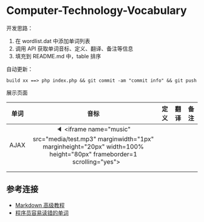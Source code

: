 # Computer-Technology-Vocabulary

开发思路：
1. 在 wordlist.dat 中添加单词列表
2. 调用 API  获取单词音标、定义、翻译、备注等信息
3. 填充到 README.md 中，table 排序

自动更新：
```
build xx ==> php index.php && git commit -am "commit info" && git push
```


展示页面

| 单词 | 音标 | 定义 | 翻译 | 备注 |
| :--: | :--: | :--: | :--: | :--: |
| AJAX |:speaker: <iframe name="music" src="media/test.mp3" marginwidth="1px" marginheight="20px" width=100% height="80px" frameborder=1 　scrolling="yes"></iframe>|      |      |      |
|      |      |      |      |      |
|      |      |      |      |      |





## 参考连接

- [Markdown 高级教程](https://www.zybuluo.com/mdeditor?url=https%3A%2F%2Fwww.zybuluo.com%2Fstatic%2Feditor%2Fmd-help.markdown#12)
- [程序员容易读错的单词](https://github.com/saccohuo/chinese-mispronunciation-programmer/blob/master/README.md)
